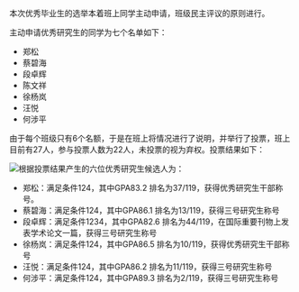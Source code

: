 本次优秀毕业生的选举本着班上同学主动申请，班级民主评议的原则进行。

主动申请优秀研究生的同学为七个名单如下： 

- 郑松
- 蔡碧海
- 段卓辉
- 陈文祥
- 徐杨岚
- 汪悦
- 何涉平

由于每个班级只有6个名额，于是在班上将情况进行了说明，并举行了投票，班上目前有27人，参与投票人数为22人，未投票的视为弃权。投票结果如下：

![  ](https://upload-images.jianshu.io/upload_images/6128001-4380f3db32a69cf9.png?imageMogr2/auto-orient/strip%7CimageView2/2/w/1240)根据投票结果产生的六位优秀研究生候选人为：

- 郑松：满足条件124，其中GPA83.2 排名为37/119，获得优秀研究生干部称号。
- 蔡碧海：满足条件124，其中GPA86.1 排名为13/119，获得三号研究生称号
- 段卓辉：满足条件1234，其中GPA82.6 排名为44/119，在国际重要刊物上发表学术论文一篇，获得三号研究生称号
- 徐杨岚：满足条件124，其中GPA86.5 排名为10/119，获得优秀研究生干部称号
- 汪悦：满足条件124，其中GPA86.2 排名为11/119，获得三号研究生称号
- 何涉平：满足条件124，其中GPA89.3 排名为2/119，获得三号研究生称号